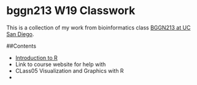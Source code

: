 # bggn213 W19 Classwork

This is a collection of my work from bioinformatics class [BGGN213 at UC San Diego](https://bioboot.github.io/bggn213_W19/).

##Contents
- [Introduction to R](https://github.com/LedZephira/BGGN213_W19_Classwork/tree/master/Class05.md)
- Link to course website for help with 
- CLass05 Visualization and Graphics with R
- 
